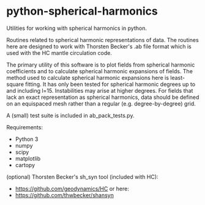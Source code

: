 # python-spherical-harmonics
Utilities for working with spherical harmonics in python.

Routines related to spherical harmonic representations of data.
The routines here are designed to work with Thorsten Becker's .ab file format
which is used with the HC mantle circulation code.

The primary utility of this software is to plot fields from spherical harmonic coefficients and to calculate spherical harmonic expansions of fields. The method used to calculate spherical harmonic expansions here is least-square fitting. It has only been tested for spherical harmonic degrees up to and including l=15. Instabilities may arise at higher degrees. For fields that lack an exact representation as spherical harmonics, data should be defined on an equispaced mesh rather than a regular (e.g. degree-by-degree) grid. 

A (small) test suite is included in ab_pack_tests.py.

Requirements:
- Python 3
- numpy
- scipy
- matplotlib
- cartopy

(optional) Thorsten Becker's sh_syn tool (included with HC):
+ https://github.com/geodynamics/HC
or here:
+ https://github.com/thwbecker/shansyn
